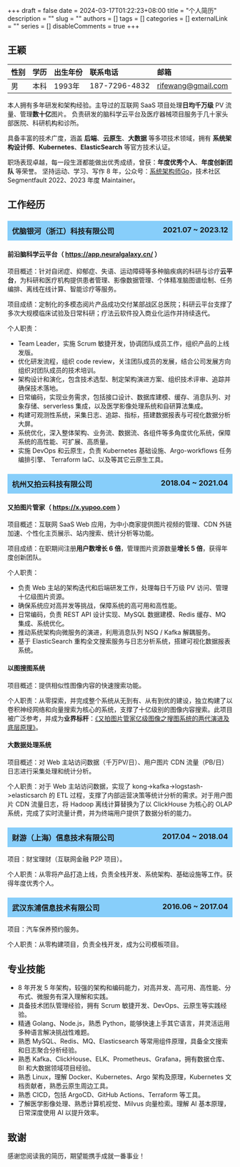 +++
draft = false
date = 2024-03-17T01:22:23+08:00
title = "个人简历"
description = ""
slug = ""
authors = []
tags = []
categories = []
externalLink = ""
series = []
disableComments = true
+++


## 王颖

| 性别 | 学历 | 出生年份 | 联系电话     | 邮箱             |
|:---- |:---- |:-------- |:------------ |:---------------- |
| 男   | 本科 | 1993年   | 187-7296-4832  | rifewang@gmail.com |

本人拥有多年研发和架构经验。主导过的互联网 SaaS 项目处理**日均千万级** PV 流量、管理**数十亿**图片。
负责研发的脑科学云平台及医疗器械项目服务于几十家头部医院、科研机构和诊所。

具备丰富的技术广度，涵盖 **后端**、**云原生**、**大数据** 等多项技术领域，拥有 **系统架构设计师**、**Kubernetes**、**ElasticSearch** 等官方技术认证。

职场表现卓越，每一段生涯都能做出优秀成绩，曾获：**年度优秀个人**、**年度创新团队** 等荣誉。
坚持运动、学习、写作 8 年，公众号：[系统架构师Go](https://raw.githubusercontent.com/RifeWang/images/master/qrcode.jpg)，技术社区 Segmentfault 2022、2023 年度 Maintainer。

## 工作经历

<h3 style="background-color: #87CEFA; padding: 10px;">
  优脑银河（浙江）科技有限公司
  <span style="float: right;">2021.07 ~ 2023.12</span>
</h3>

#### 前沿脑科学云平台（ https://app.neuralgalaxy.cn/ ）

项目概述：针对自闭症、抑郁症、失语、运动障碍等多种脑疾病的科研与诊疗**云平台**，为科研和医疗机构提供患者管理、影像数据管理、个体精准脑图谱绘制、任务编排、离线在线计算、智能诊疗等服务。

项目成绩：定制化的多模态阅片产品成功交付某部战区总医院；科研云平台支撑了多次大规模临床试验及日常科研；疗法云软件投入商业化运作并持续迭代。

个人职责：
- Team Leader，实施 Scrum 敏捷开发，协调团队成员工作，组织产品的上线发版。
- 优化研发流程，组织 code review，关注团队成员的发展，结合公司发展方向组织对团队成员的技术培训。
- 架构设计和演化，包含技术选型、制定架构演进方案、组织技术评审、追踪并确保技术落地。
- 日常编码，实现业务需求，包括接口设计、数据库建模、缓存、消息队列、对象存储、serverless 集成，以及医学影像处理系统和自研算法集成。
- 构建可观测性系统，采集日志、追踪、指标，搭建数据报表与可视化数据分析大屏。
- 系统优化，深入整体架构、业务流、数据流、各组件等多角度优化系统，保障系统的高性能、可扩展、高质量。
- 实施 DevOps 和云原生，负责 Kubernetes 基础设施、Argo-workflows 任务编排引擎、 Terraform IaC、以及等其它云原生工具。

<h3 style="background-color: #87CEFA; padding: 10px;">
  杭州又拍云科技有限公司
  <span style="float: right;">2018.04 ~ 2021.04</span>
</h3>

#### 又拍图片管家（ https://x.yupoo.com ）
项目概述：互联网 SaaS Web 应用，为中小商家提供图片视频的管理、CDN 外链加速、个性化主页展示、站内搜索、统计分析等功能。

项目成绩：在职期间注册**用户数增长 6 倍**，管理图片资源数量**增长 5 倍**，获得年度创新团队。

个人职责：
- 负责 Web 主站的架构迭代和后端研发工作，处理每日千万级 PV 访问、管理十亿级图片资源。
- 确保系统应对高并发等挑战，保障系统的高可用和高性能。
- 日常编码，负责 REST API 设计实现、MySQL 数据建模、Redis 缓存、MQ 集成、系统优化。
- 推动系统架构向微服务的演进，利用消息队列 NSQ / Kafka 解耦服务。
- 基于 ElasticSearch 重构全文搜索服务与日志分析系统，搭建可视化数据报表系统。

#### 以图搜图系统
项目概述：提供相似性图像内容的快速搜索功能。

个人职责：从零探索，并完成整个系统从无到有、从有到优的建设，独立构建了以卷积神经网络和向量搜索为核心的系统，支撑了十亿级别的图像内容搜索。此项目被广泛参考，并成为**业界标杆**：[《又拍图片管家亿级图像之搜图系统的两代演进及底层原理》](https://segmentfault.com/a/1190000022842774)。

#### 大数据处理系统
项目概述：对 Web 主站访问数据（千万PV/日）、用户图片 CDN 流量（PB/日）日志进行采集处理和统计分析。

个人职责：对于 Web 主站访问数据，实现了 kong->kafka->logstash->elasticsarch 的 ETL 过程，支撑了内部运营决策等统计分析的需求。对于用户图片 CDN 流量日志，将 Hadoop 离线计算替换为了以 ClickHouse 为核心的 OLAP 系统，完成了实时流量计费，并为终端用户提供了数据分析的能力。

<h3 style="background-color: #87CEFA; padding: 10px;">
  财游（上海）信息技术有限公司
  <span style="float: right;">2017.04 ~ 2018.04</span>
</h3>

项目：财宝理财（互联网金融 P2P 项目）。

个人职责：从零将产品打造上线，负责全栈开发、系统架构、基础设施等工作。获得年度优秀个人。

<h3 style="background-color: #87CEFA; padding: 10px;">
  武汉东浦信息技术有限公司
  <span style="float: right;">2016.06 ~ 2017.04</span>
</h3>

项目：汽车保养预约服务。

个人职责：从零构建项目，负责全栈开发，成为公司模板项目。

## 专业技能

- 8 年开发 5 年架构，较强的架构和编码能力，对高并发、高可用、高性能、分布式、微服务有深入理解和实践。
- 具备技术团队管理经验，拥有 Scrum 敏捷开发、DevOps、云原生等实践经验。
- 精通 Golang、Node.js，熟悉 Python，能够快速上手其它语言，并灵活运用多种语言解决挑战性难题。
- 熟悉 MySQL、Redis、MQ、Elasticsearch 等常用组件原理，具备全文搜索和日志聚合分析经验。
- 熟悉 Kafka、ClickHouse、ELK、Prometheus、Grafana，拥有数据仓库、BI 和大数据领域项目经验。
- 熟悉 Linux，理解 Docker、Kubernetes、Argo 架构及原理，Kubernetes 文档贡献者，熟悉云原生周边工具。
- 熟悉 CICD，包括 ArgoCD、GitHub Actions、Terraform 等工具。
- 了解医学影像处理、熟悉计算机视觉、Milvus 向量检索。理解 AI 基本原理，日常深度使用 AI 以提升效率。

## 致谢

感谢您阅读我的简历，期望能携手成就一番事业！